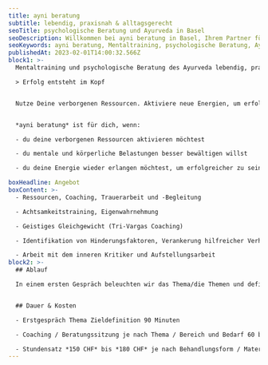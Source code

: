```yaml
---
title: ayni beratung
subtitle: lebendig, praxisnah & alltagsgerecht
seoTitle: psychologische Beratung und Ayurveda in Basel
seoDescription: Willkommen bei ayni beratung in Basel, Ihrem Partner für lebendiges, praxisnahes und alltagsgerechtes Mentaltraining und psychologische Ayurveda-Beratung. Wir bieten individuelle Coaching-Sitzungen, Achtsamkeitstraining und Arbeit mit dem inneren Kritiker. Erstgespräch ab 150 CHF. Krankenkassen-akzeptiert. Aktivieren Sie Ihre verborgenen Ressourcen heute.
seoKeywords: ayni beratung, Mentaltraining, psychologische Beratung, Ayurveda, Selbstentwicklung, Coaching, Trauerarbeit
publishedAt: 2023-02-01T14:00:32.566Z
block1: >-
  Mentaltraining und psychologische Beratung des Ayurveda lebendig, praxisnah und alltagsgerecht.

  > Erfolg entsteht im Kopf


  Nutze Deine verborgenen Ressourcen. Aktiviere neue Energien, um erfolgreicher zu sein und eine bessere Lebensbalance zu erreichen.


  *ayni beratung* ist für dich, wenn:

  - du deine verborgenen Ressourcen aktivieren möchtest

  - du mentale und körperliche Belastungen besser bewältigen willst

  - du deine Energie wieder erlangen möchtest, um erfolgreicher zu sein

boxHeadline: Angebot
boxContent: >-
  - Ressourcen, Coaching, Trauerarbeit und -Begleitung

  - Achtsamkeitstraining, Eigenwahrnehmung

  - Geistiges Gleichgewicht (Tri-Vargas Coaching)

  - Identifikation von Hinderungsfaktoren, Verankerung hilfreicher Verhaltens- und Glaubensmuster

  - Arbeit mit dem inneren Kritiker und Aufstellungsarbeit
block2: >-
  ## Ablauf

  In einem ersten Gespräch beleuchten wir das Thema/die Themen und definieren gemeinsam das Ziel für die Zeit der Zusammenarbeit. In den laufenden Sitzungen und der Prozessarbeit verankern wir die hilfreichen Änderungen in den Alltag.


  ## Dauer & Kosten

  - Erstgespräch Thema Zieldefinition 90 Minuten

  - Coaching / Beratungssitzung je nach Thema / Bereich und Bedarf 60 bis 120 Minuten

  - Stundensatz *150 CHF* bis *180 CHF* je nach Behandlungsform / Materialeinsatz
---
```

